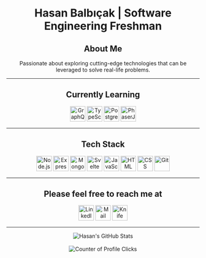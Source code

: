 <h1 align="center">Hasan Balbıçak | Software Engineering Freshman</h1>

<h2 align="center">About Me</h2>

<p align="center">Passionate about exploring cutting-edge technologies that can be leveraged to solve real-life problems.</p>

---

<h2 align="center">Currently Learning</h2>

<p align="center">
  
  
  
  <img src="https://api.iconify.design/skill-icons/graphql-dark.svg" alt="GraphQL" height="40" width="40">
  <img src="https://api.iconify.design/skill-icons/typescript.svg" alt="TypeScript" height="40" width="40">
  <img src="https://api.iconify.design/logos/postgresql.svg" alt="PostgreSQL" height="40" width="40">
  <img src="https://www.vectorlogo.zone/logos/phaserio/phaserio-icon.svg" alt="PhaserJS" height="40" width="auto">   
</p>

---

<h2 align="center">Tech Stack</h2>

<p align="center">
  <img src="https://api.iconify.design/skill-icons/nodejs-dark.svg" alt="Node.js" height="40" width="40">
  <img src="https://api.iconify.design/skill-icons/expressjs-dark.svg" alt="Express.js" height="40" width="40"> 
  <img src="https://api.iconify.design/skill-icons/mongodb.svg" alt="MongoDB" height="40" width="40">
  <img src="https://api.iconify.design/skill-icons/svelte.svg" alt="Svelte" height="40" width="40" >
  <img src="https://api.iconify.design/skill-icons/javascript.svg" alt="JavaScript" height="40" width="40">
  <img src="https://api.iconify.design/vscode-icons/file-type-html.svg" alt="HTML" height="40" width="40">
  <img src="https://api.iconify.design/vscode-icons/file-type-css.svg" alt="CSS" height="40" width="40">

  <img src="https://api.iconify.design/logos/git-icon.svg" alt="Git" height="40" width="40">
</p>

---

<h2 align="center">Please feel free to reach me at</h2>

<p align="center">
  <a href="https://linkedin.com/in/hasanbalbicak" target="_blank"><img src="https://api.iconify.design/skill-icons/linkedin.svg" alt="LinkedIn" height="40" width="40"></a>
  <a href="mailto:hasanhuseyinbalbicak@gmail.com"><img src="https://api.iconify.design/logos/google-gmail.svg" alt="Mail Envelope" height="40" width="auto"></a>  
  <a href="https://hasanbalbicak.me" target="_blank"><img src="https://api.iconify.design/logos/chrome.svg" alt="Knife pierced in a honey pot logo" height="40" width="40"></a>
</p>

---

<div align="center">
  <img src="https://github-readme-stats.vercel.app/api?username=mrhonneynive&count_private=true&show_icons=true&theme=transparent" alt="Hasan's GitHub Stats">
</div>
<br>
<div align="center">
  <img src="https://komarev.com/ghpvc/?username=mrhonneynive" alt="Counter of Profile Clicks">
</div>

<!--
**mrhonneynive/mrhonneynive** is a ✨ _special_ ✨ repository because its `README.md` (this file) appears on your GitHub profile.

Here are some ideas to get you started:

- 🔭 I’m currently working on ...
- 👯 I’m looking to collaborate on ...
- 🤔 I’m looking for help with ...
- 💬 Ask me about ...
- 😄 Pronouns: ...
- ⚡ Fun fact: ...
-->
